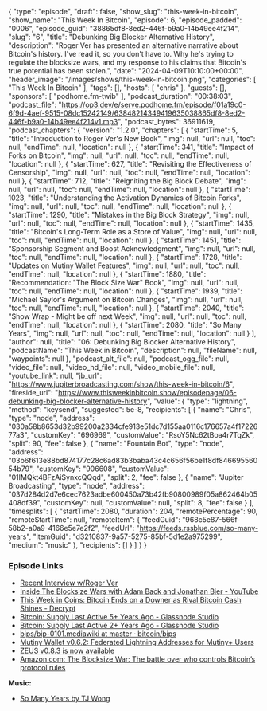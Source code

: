 {
  "type": "episode",
  "draft": false,
  "show_slug": "this-week-in-bitcoin",
  "show_name": "This Week In Bitcoin",
  "episode": 6,
  "episode_padded": "0006",
  "episode_guid": "38865df8-8ed2-446f-b9a0-14b49ee4f214",
  "slug": "6",
  "title": "Debunking Big Blocker Alternative History",
  "description": "Roger Ver has presented an alternative narrative about Bitcoin's history. I've read it, so you don't have to. Why he's trying to regulate the blocksize wars, and my response to his claims that Bitcoin's true potential has been stolen.",
  "date": "2024-04-09T10:10:00+00:00",
  "header_image": "/images/shows/this-week-in-bitcoin.png",
  "categories": [
    "This Week In Bitcoin"
  ],
  "tags": [],
  "hosts": [
    "chris"
  ],
  "guests": [],
  "sponsors": [
    "podhome.fm-twib"
  ],
  "podcast_duration": "00:38:03",
  "podcast_file": "https://op3.dev/e/serve.podhome.fm/episode/f01a19c0-6f9d-4aef-9515-08dc15242149/63848214349419635038865df8-8ed2-446f-b9a0-14b49ee4f214v1.mp3",
  "podcast_bytes": 36911619,
  "podcast_chapters": {
    "version": "1.2.0",
    "chapters": [
      {
        "startTime": 5,
        "title": "Introduction to Roger Ver's New Book",
        "img": null,
        "url": null,
        "toc": null,
        "endTime": null,
        "location": null
      },
      {
        "startTime": 341,
        "title": "Impact of Forks on Bitcoin",
        "img": null,
        "url": null,
        "toc": null,
        "endTime": null,
        "location": null
      },
      {
        "startTime": 627,
        "title": "Revisiting the Effectiveness of Censorship",
        "img": null,
        "url": null,
        "toc": null,
        "endTime": null,
        "location": null
      },
      {
        "startTime": 712,
        "title": "Reigniting the Big Block Debate",
        "img": null,
        "url": null,
        "toc": null,
        "endTime": null,
        "location": null
      },
      {
        "startTime": 1023,
        "title": "Understanding the Activation Dynamics of Bitcoin Forks",
        "img": null,
        "url": null,
        "toc": null,
        "endTime": null,
        "location": null
      },
      {
        "startTime": 1290,
        "title": "Mistakes in the Big Block Strategy",
        "img": null,
        "url": null,
        "toc": null,
        "endTime": null,
        "location": null
      },
      {
        "startTime": 1435,
        "title": "Bitcoin's Long-Term Role as a Store of Value",
        "img": null,
        "url": null,
        "toc": null,
        "endTime": null,
        "location": null
      },
      {
        "startTime": 1451,
        "title": "Sponsorship Segment and Boost Acknowledgment",
        "img": null,
        "url": null,
        "toc": null,
        "endTime": null,
        "location": null
      },
      {
        "startTime": 1728,
        "title": "Updates on Mutiny Wallet Features",
        "img": null,
        "url": null,
        "toc": null,
        "endTime": null,
        "location": null
      },
      {
        "startTime": 1880,
        "title": "Recommendation: \"The Block Size War\" Book",
        "img": null,
        "url": null,
        "toc": null,
        "endTime": null,
        "location": null
      },
      {
        "startTime": 1939,
        "title": "Michael Saylor's Argument on Bitcoin Changes",
        "img": null,
        "url": null,
        "toc": null,
        "endTime": null,
        "location": null
      },
      {
        "startTime": 2040,
        "title": "Show Wrap - Might be off next Week",
        "img": null,
        "url": null,
        "toc": null,
        "endTime": null,
        "location": null
      },
      {
        "startTime": 2080,
        "title": "So Many Years",
        "img": null,
        "url": null,
        "toc": null,
        "endTime": null,
        "location": null
      }
    ],
    "author": null,
    "title": "06: Debunking Big Blocker Alternative History",
    "podcastName": "This Week in Bitcoin",
    "description": null,
    "fileName": null,
    "waypoints": null
  },
  "podcast_alt_file": null,
  "podcast_ogg_file": null,
  "video_file": null,
  "video_hd_file": null,
  "video_mobile_file": null,
  "youtube_link": null,
  "jb_url": "https://www.jupiterbroadcasting.com/show/this-week-in-bitcoin/6",
  "fireside_url": "https://www.thisweekinbitcoin.show/episodepage/06-debunking-big-blocker-alternative-history",
  "value": {
    "type": "lightning",
    "method": "keysend",
    "suggested": 5e-8,
    "recipients": [
      {
        "name": "Chris",
        "type": "node",
        "address": "030a58b8653d32b99200a2334cfe913e51dc7d155aa0116c176657a4f1722677a3",
        "customKey": "696969",
        "customValue": "RsoY5Nc62tBoa4r7TqZk",
        "split": 90,
        "fee": false
      },
      {
        "name": "Fountain Bot",
        "type": "node",
        "address": "03b6f613e88bd874177c28c6ad83b3baba43c4c656f56be1f8df84669556054b79",
        "customKey": "906608",
        "customValue": "01IMQkt4BFzAiSynxcQQqd",
        "split": 2,
        "fee": false
      },
      {
        "name": "Jupiter Broadcasting",
        "type": "node",
        "address": "037d284d2d7e6cec7623adbe600450a73b42fb90800989f05a862464b05408df39",
        "customKey": null,
        "customValue": null,
        "split": 8,
        "fee": false
      }
    ],
    "timesplits": [
      {
        "startTime": 2080,
        "duration": 204,
        "remotePercentage": 90,
        "remoteStartTime": null,
        "remoteItem": {
          "feedGuid": "968c5e87-566f-58b2-a0a9-4166e5e7e2f2",
          "feedUrl": "https://feeds.rssblue.com/so-many-years",
          "itemGuid": "d3210837-9a57-5275-85bf-5d1e2a975299",
          "medium": "music"
        },
        "recipients": []
      }
    ]
  }
}


### Episode Links

* [Recent Interview w/Roger Ver](https://www.youtube.com/watch?v=zwOowwL8-_A)
* [Inside The Blocksize Wars with Adam Back and Jonathan Bier - YouTube](https://www.youtube.com/watch?v=1mrkT2ite_8&t=1915s)
* [This Week in Coins: Bitcoin Ends on a Downer as Rival Bitcoin Cash Shines - Decrypt](https://decrypt.co/225038/this-week-in-coins-bitcoin-ends-on-a-downer-as-rival-bitcoin-cash-shines)
* [Bitcoin: Supply Last Active 5+ Years Ago - Glassnode Studio](https://studio.glassnode.com/metrics?a=BTC&m=supply.ActiveMore5YPercent)
* [Bitcoin: Supply Last Active 2+ Years Ago - Glassnode Studio](https://studio.glassnode.com/metrics?a=BTC&m=supply.ActiveMore2YPercent)
* [bips/bip-0101.mediawiki at master · bitcoin/bips](https://github.com/bitcoin/bips/blob/master/bip-0101.mediawiki)
* [Mutiny Wallet v0.6.2: Federated Lightning Addresses for Mutiny+ Users](https://www.nobsbitcoin.com/mutiny-wallet-v0-6-2/)
* [ZEUS v0.8.3 is now available](https://nostr.com/note18jdxtqvwvk6a83p6rq569m5k423n5777zmquz9zatktu5spzu0wsmz636r)
* [Amazon.com: The Blocksize War: The battle over who controls Bitcoin’s protocol rules](https://www.amazon.com/Blocksize-War-controls-Bitcoins-protocol/dp/B08YQMC2WM)
  
**Music:**

* [So Many Years by TJ Wong](https://podcastindex.org/podcast/6852157)


